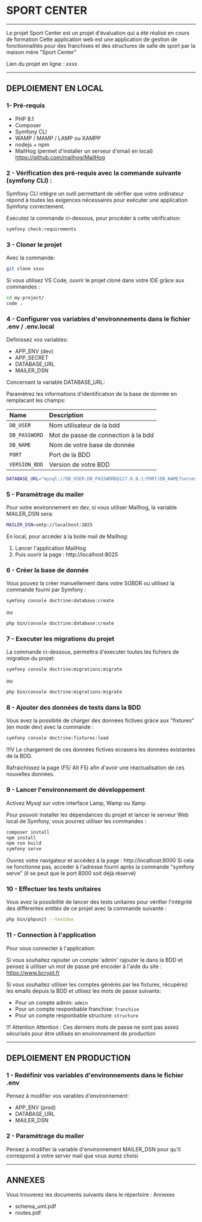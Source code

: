 # SPORT CENTER

---

Le projet Sport Center est un projet d'évaluation qui a été réalisé en cours de formation
Cette application web est une application de gestion de fonctionnalités pour des franchises et des structures
de salle de sport par la maison mère "Sport Center"

Lien du projet en ligne : xxxx

---

## DEPLOIEMENT EN LOCAL

### 1- Pré-requis

- PHP 8.1
- Composer
- Symfony CLI
- WAMP / MAMP / LAMP ou XAMPP
- nodejs + npm
- MailHog (permet d'installer un serveur d'email en local) https://github.com/mailhog/MailHog

### 2 - Vérification des pré-requis avec la commande suivante (symfony CLI) :

Symfony CLI intègre un outil permettant de vérifier que votre ordinateur répond à toutes
les exigences nécessaires pour exécuter une application Symfony correctement.

Executez la commande ci-dessous, pour procéder à cette vérification:

```bash
symfony check:requirements
```

### 3 - Cloner le projet

Avec la commande:

```bash
git clone xxxx
```

Si vous utilisez VS Code, ouvrir le projet cloné dans votre IDE grâce aux commandes :

```bash
cd my-project/
code .
```

### 4 - Configurer vos variables d'environnements dans le fichier .env / .env.local

Definissez vos variables:

- APP_ENV (dev)
- APP_SECRET
- DATABASE_URL
- MAILER_DSN

Concernant la variable DATABASE_URL:

Paramètrez les informations d'identification de la base de donnée en remplacant les champs:

| Name          | Description                         |
| :------------ | :---------------------------------- |
| `DB_USER`     | Nom utilisateur de la bdd           |
| `DB_PASSWORD` | Mot de passe de connection à la bdd |
| `DB_NAME`     | Nom de votre base de donnée         |
| `PORT`        | Port de la BDD                      |
| `VERSION_BDD` | Version de votre BDD                |

```bash
DATABASE_URL="mysql://DB_USER:DB_PASSWORD@127.0.0.1:PORT/DB_NAME?serverVersion=VERSION_BDD;
```

### 5 - Paramètrage du mailer

Pour votre environnement en dev, si vous utiliser Mailhog, la variable MAILER_DSN sera:

```bash
MAILER_DSN=smtp://localhost:1025
```

En local, pour accèder à la boite mail de Mailhog:

1.  Lancer l'application MailHog
1.  Puis ouvrir la page : http://localhost:8025

### 6 - Créer la base de donnée

Vous pouvez la créer manuellement dans votre SGBDR ou utilisez la commande fourni par Symfony :

```bash
symfony console doctrine:database:create
```

ou

```bash
php bin/console doctrine:database:create
```

### 7 - Executer les migrations du projet

La commande ci-dessous, permettra d'executer toutes les fichiers de migration du projet:

```bash
symfony console doctrine:migrations:migrate
```

ou

```bash
php bin/console doctrine:migrations:migrate
```

### 8 - Ajouter des données de tests dans la BDD

Vous avez la possibité de charger des données fictives gràce aux "fixtures" (en mode dev) avec la commande :

```bash
symfony console doctrine:fixtures:load
```

!!!V Le chargement de ces données fictives ecrasera les données existantes de la BDD.

Rafraichissez la page (F5/ Alt F5) afin d'avoir une réactualisation de ces nouvelles données.

### 9 - Lancer l'environnement de développement

Activez Mysql sur votre interface Lamp, Wamp ou Xamp

Pour pouvoir installer les dépendances du projet et lancer le serveur Web local de Symfony,
vous pourrez utiliser les commandes :

```bash
composer install
npm install
npm run build
symfony serve
```

Ouvrez votre navigateur et accédez à la page : http://localhost:8000
Si cela ne fonctionne pas, acceder à l'adresse fourni après la commande "symfony serve"
(il se peut que le port 8000 soit déjà réservé)

### 10 - Effectuer les tests unitaires

Vous avez la possibilité de lancer des tests unitaires pour vérifier l'intégrité des différentes entités de ce projet
avec la commande suivante :

```bash
php bin/phpunit --testdox
```

### 11 - Connection à l'application

Pour vous connecter à l'application:

Si vous souhaitez rajouter un compte 'admin' rajouter le dans la BDD
et pensez à utiliser un mot de passe pré encoder à l'aide du site :
https://www.bcrypt.fr

Si vous souhaitez utiliser les comptes générés par les fixtures,
récupérez les emails depuis la BDD et utlisez les mots de passe suivants:

- Pour un compte admin: `admin`
- Pour un compte responbable franchise: `franchise`
- Pour un compte responbable structure: `structure`

!!! Attention Attention : Ces derniers mots de passe ne sont pas assez sécurisés pour être utilisés en environnement de production

---

## DEPLOIEMENT EN PRODUCTION

### 1 - Redéfinir vos variables d'environnements dans le fichier .env

Pensez à modifier vos varables d'environnement:

- APP_ENV (prod)
- DATABASE_URL
- MAILER_DSN

### 2 - Paramètrage du mailer

Pensez à modifier la variable d'environnement MAILER_DSN
pour qu'il correspond à votre server mail que vous aurez choisi

---

## ANNEXES

Vous trouverez les documents suivants dans le répertoire : Annexes

- schema_uml.pdf
- routes.pdf
